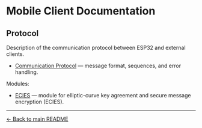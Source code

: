 # Mobile Client Documentation

## Protocol  
Description of the communication protocol between ESP32 and external clients.  
- [Communication Protocol](../docs/general/protocol.md) — message format, sequences, and error handling.  

Modules:
- [ECIES](../docs/general/Ecies.md) —  module for elliptic-curve key agreement and secure message encryption (ECIES).

---

[← Back to main README](../README.md)